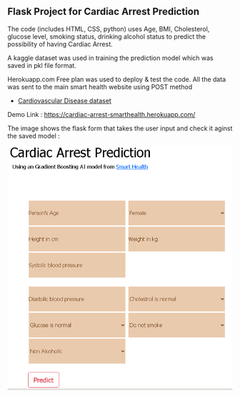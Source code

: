 ## Flask Project for Cardiac Arrest Prediction 

The code (includes HTML, CSS, python) uses Age, BMI, Cholesterol, glucose level, smoking status, drinking alcohol status to predict the possibility
of having Cardiac Arrest. 

A kaggle dataset was used in training the prediction model which was saved in pkl file format.

Herokuapp.com Free plan was used to deploy & test the code. All the data was sent to the main smart health website using POST method
 

 * [Cardiovascular Disease dataset](https://www.kaggle.com/datasets/sulianova/cardiovascular-disease-dataset)

Demo Link : https://cardiac-arrest-smarthealth.herokuapp.com/

The image shows the flask form that takes the user input and check it aginst the saved model :

![alt text](https://github.com/elmalla/cardiac_prediction/blob/main/images/main.png?raw=true)

